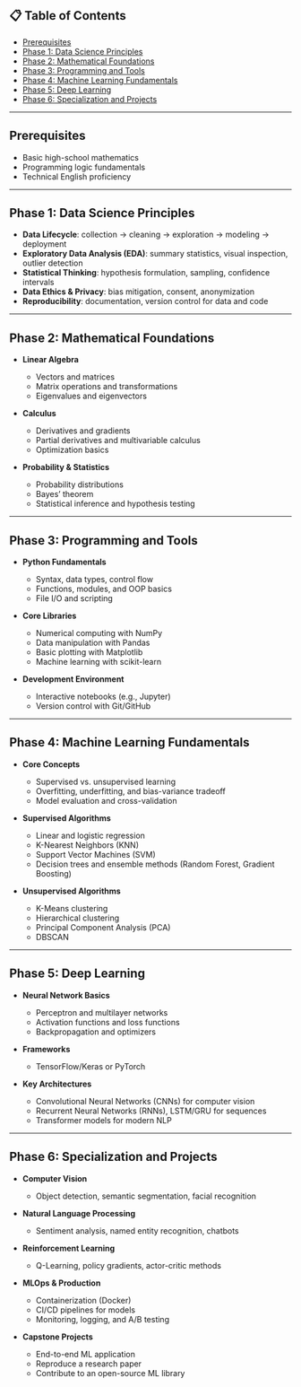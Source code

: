 ## 📋 Table of Contents

* [Prerequisites](#prerequisites)
* [Phase 1: Data Science Principles](#phase-1-data-science-principles)
* [Phase 2: Mathematical Foundations](#phase-2-mathematical-foundations)
* [Phase 3: Programming and Tools](#phase-3-programming-and-tools)
* [Phase 4: Machine Learning Fundamentals](#phase-4-machine-learning-fundamentals)
* [Phase 5: Deep Learning](#phase-5-deep-learning)
* [Phase 6: Specialization and Projects](#phase-6-specialization-and-projects)

---

## Prerequisites

* Basic high-school mathematics
* Programming logic fundamentals
* Technical English proficiency

---

## Phase 1: Data Science Principles

* **Data Lifecycle**: collection → cleaning → exploration → modeling → deployment
* **Exploratory Data Analysis (EDA)**: summary statistics, visual inspection, outlier detection
* **Statistical Thinking**: hypothesis formulation, sampling, confidence intervals
* **Data Ethics & Privacy**: bias mitigation, consent, anonymization
* **Reproducibility**: documentation, version control for data and code

---

## Phase 2: Mathematical Foundations

* **Linear Algebra**

  * Vectors and matrices
  * Matrix operations and transformations
  * Eigenvalues and eigenvectors
* **Calculus**

  * Derivatives and gradients
  * Partial derivatives and multivariable calculus
  * Optimization basics
* **Probability & Statistics**

  * Probability distributions
  * Bayes’ theorem
  * Statistical inference and hypothesis testing

---

## Phase 3: Programming and Tools

* **Python Fundamentals**

  * Syntax, data types, control flow
  * Functions, modules, and OOP basics
  * File I/O and scripting
* **Core Libraries**

  * Numerical computing with NumPy
  * Data manipulation with Pandas
  * Basic plotting with Matplotlib
  * Machine learning with scikit-learn
* **Development Environment**

  * Interactive notebooks (e.g., Jupyter)
  * Version control with Git/GitHub

---

## Phase 4: Machine Learning Fundamentals

* **Core Concepts**

  * Supervised vs. unsupervised learning
  * Overfitting, underfitting, and bias-variance tradeoff
  * Model evaluation and cross-validation
* **Supervised Algorithms**

  * Linear and logistic regression
  * K-Nearest Neighbors (KNN)
  * Support Vector Machines (SVM)
  * Decision trees and ensemble methods (Random Forest, Gradient Boosting)
* **Unsupervised Algorithms**

  * K-Means clustering
  * Hierarchical clustering
  * Principal Component Analysis (PCA)
  * DBSCAN

---

## Phase 5: Deep Learning

* **Neural Network Basics**

  * Perceptron and multilayer networks
  * Activation functions and loss functions
  * Backpropagation and optimizers
* **Frameworks**

  * TensorFlow/Keras or PyTorch
* **Key Architectures**

  * Convolutional Neural Networks (CNNs) for computer vision
  * Recurrent Neural Networks (RNNs), LSTM/GRU for sequences
  * Transformer models for modern NLP

---

## Phase 6: Specialization and Projects

* **Computer Vision**

  * Object detection, semantic segmentation, facial recognition
* **Natural Language Processing**

  * Sentiment analysis, named entity recognition, chatbots
* **Reinforcement Learning**

  * Q-Learning, policy gradients, actor-critic methods
* **MLOps & Production**

  * Containerization (Docker)
  * CI/CD pipelines for models
  * Monitoring, logging, and A/B testing
* **Capstone Projects**

  * End-to-end ML application
  * Reproduce a research paper
  * Contribute to an open-source ML library
